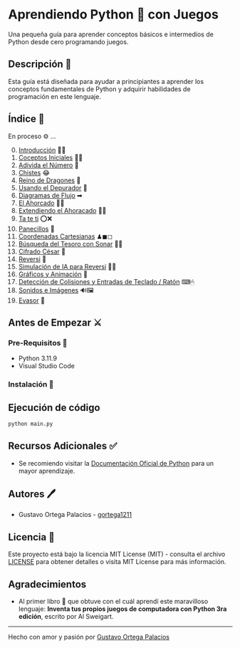 # Aprendiendo Python 🐍 con Juegos

Una pequeña guía para aprender conceptos básicos e intermedios de Python desde cero programando juegos.

## Descripción 📖

Esta guía está diseñada para ayudar a principiantes a aprender los conceptos fundamentales de Python y adquirir habilidades de programación en este lenguaje.

## Índice 📑

En proceso ⚙ ...

0. [Introducción](./00-Introduccion/README.md) 🐱‍💻
1. [Coceptos Iniciales](./01-Conceptos_iniciales/README.md) 🐱‍🏍
2. [Adivida el Número](./02-Adivina_el_numero/README.md) 🔢
3. [Chistes](./03-Chistes/README.md) 😂
4. [Reino de Dragones](./04-Reino_de_dragones/README.md) 🐉
5. [Usando el Depurador](./05-Usando_el_depurador/README.md) 👾
6. [Diagramas de Flujo](./06-Diagramas_de_flujo/README.md) ➡
7. [El Ahorcado](./07-El_ahorcado/README.md) 🧶😫
8. [Extendiendo el Ahoracado](./08-Extendiendo_el_ahorcado/README.md) 🧶😆
9. [Ta te ti](./09-Ta_te_ti/README.md) ⭕❌
10. [Panecillos](./10-Panecillos/README.md) 🍞
11. [Coordenadas Cartesianas](./11-Coordenadas_cartesianas/README.md) ♟◼◻
12. [Búsqueda del Tesoro con Sonar](./12-Busqueda_del_tesoro_con_sonar/README.md) 🏴‍☠️
13. [Cifrado César](./13-Cifrado_cesar/README.md) 🔑
14. [Reversi](./14-Reversi/README.md) 🔀
15. [Simulación de IA para Reversi](./15-Simulacion_de_IA_para_reversi/README.md) 🤖🔀
16. [Gráficos y Animación](./16-Graficos_y_animacion/README.md) 👻
17. [Detección de Colisiones y Entradas de Teclado / Ratón](./17-Deteccion_de_colisiones_y_entradas_de_teclado_raton/README.md) ⌨🖱
18. [Sonidos e Imágenes](./18-Sonidos_e_imagenes/README.md) 🔊🖼
19. [Evasor](./19-Evasor/README.md) 💨

## Antes de Empezar ⚔

### Pre-Requisitos 📝

- Python 3.11.9
- Visual Studio Code

### Instalación 🔧

## Ejecución de código

```python
python main.py
```

## Recursos Adicionales ✅

- Se recomiendo visitar la [Documentación Oficial de Python](https://docs.python.org/3.11/) para un mayor aprendizaje.

## Autores 🖊

- Gustavo Ortega Palacios - [gortega1211](https://github.com/gortega1211)

## Licencia 📜

Este proyecto está bajo la licencia MIT License (MIT) - consulta el archivo [LICENSE](./LICENSE) para obtener detalles o visita MIT License para más información.

## Agradecimientos

- Al primer libro 📗 que obtuve con el cuál aprendí este maravilloso lenguaje: **Inventa tus propios juegos de computadora con Python 3ra edición**, escrito por Al Sweigart.

---
Hecho con amor y pasión por [Gustavo Ortega Palacios](https://github.com/gortega1211)
